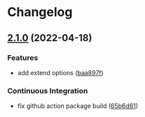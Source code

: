 # Changelog

## [2.1.0](https://github.com/fengsi-io/imgproxy/compare/v2.0.2...v2.1.0) (2022-04-18)


### Features

* add extend options ([baa897f](https://github.com/fengsi-io/imgproxy/commit/baa897ffd5902557f56f0e4b0caaab09240bd19c))


### Continuous Integration

* fix github action package build ([65b6d61](https://github.com/fengsi-io/imgproxy/commit/65b6d61996c21cc948db572a35dbf661bbd18d4d))
